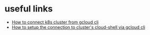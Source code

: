 
# useful links

- [How to connect k8s cluster from gcloud cli](https://medium.com/avmconsulting-blog/kubernetes-google-kubernetes-engine-gke-99abf912f912)
- [How to setup the connection to cluster's cloud-shell via gcloud cli](https://cloud.google.com/shell/docs/using-cloud-shell-with-gcloud-cli)



